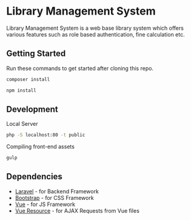 # Library Management System

Library Management System is a web base library system which offers various features such as role based authentication, fine calculation etc.

## Getting Started

Run these commands to get started after cloning this repo.

```bash
composer install
```

```bash
npm install
```

## Development

Local Server

```bash
php -S localhost:80 -t public
```

Compiling front-end assets

```bash
gulp
```

## Dependencies

* [Laravel](https://laravel.com) - for Backend Framework
* [Bootstrap](http://getbootstrap.com) - for CSS Framework
* [Vue](http://vuejs.org) - for JS Framework
* [Vue Resource](https://github.com/vuejs/vue-resource) - for AJAX Requests from Vue files
